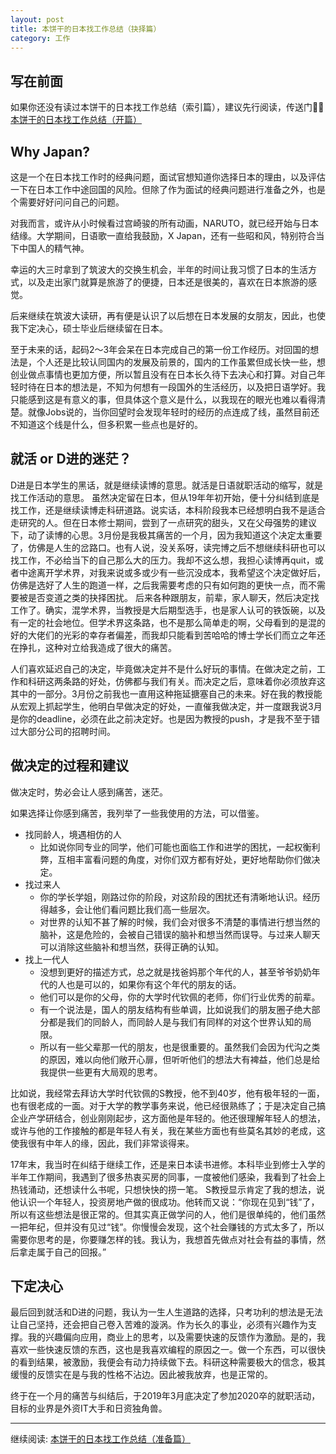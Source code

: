 ```yaml
---
layout: post
title: 本饼干的日本找工作总结（抉择篇）
category: 工作
--- 
```



## 写在前面

如果你还没有读过本饼干的日本找工作总结（索引篇），建议先行阅读，传送门💁‍♂️ [本饼干的日本找工作总结（开篇）](https://vinci7.github.io/article/jobhunting-0)

## Why Japan?

这是一个在日本找工作时的经典问题，面试官想知道你选择日本的理由，以及评估一下在日本工作中途回国的风险。但除了作为面试的经典问题进行准备之外，也是个需要好好问问自己的问题。

对我而言，或许从小时候看过宫崎骏的所有动画，NARUTO，就已经开始与日本结缘。大学期间，日语歌一直给我鼓励，X Japan，还有一些昭和风，特别符合当下中国人的精气神。

幸运的大三时拿到了筑波大的交换生机会，半年的时间让我习惯了日本的生活方式，以及走出家门就算是旅游了的便捷，日本还是很美的，喜欢在日本旅游的感觉。

后来继续在筑波大读研，再有便是认识了以后想在日本发展的女朋友，因此，也使我下定决心，硕士毕业后继续留在日本。

至于未来的话，起码2～3年会呆在日本完成自己的第一份工作经历。对回国的想法是，个人还是比较认同国内的发展及前景的，国内的工作虽累但成长快一些，想创业做点事情也更加方便，所以暂且没有在日本长久待下去决心和打算。对自己年轻时待在日本的想法是，不知为何想有一段国外的生活经历，以及把日语学好。我只能感到这是有意义的事，但具体这个意义是什么，以我现在的眼光也难以看得清楚。就像Jobs说的，当你回望时会发现年轻时的经历的点连成了线，虽然目前还不知道这个线是什么，但多积累一些点也是好的。

## 就活 or D进的迷茫？

D进是日本学生的黑话，就是继续读博的意思。就活是日语就职活动的缩写，就是找工作活动的意思。
虽然决定留在日本，但从19年年初开始，便十分纠结到底是找工作，还是继续读博走科研道路。说实话，本科阶段我本已经想明白我不是适合走研究的人。但在日本修士期间，尝到了一点研究的甜头，又在父母强势的建议下，动了读博的心思。3月份是我极其痛苦的一个月，因为我知道这个决定太重要了，仿佛是人生的岔路口。也有人说，没关系呀，读完博之后不想继续科研也可以找工作，不必给当下的自己那么大的压力。我却不这么想，我担心读博再quit，或者中途离开学术界，对我来说或多或少有一些沉没成本，我希望这个决定做好后，仿佛是选好了人生的跑道一样，之后我需要考虑的只有如何跑的更快一点，而不需要被是否变道之类的抉择困扰。
后来各种跟朋友，前辈，家人聊天，然后决定找工作了。确实，混学术界，当教授是大后期型选手，也是家人认可的铁饭碗，以及有一定的社会地位。但学术界这条路，也不是那么简单走的啊，父母看到的是混的好的大佬们的光彩的幸存者偏差，而我却只能看到苦哈哈的博士学长们而立之年还在挣扎，这种对立给我造成了很大的痛苦。

人们喜欢延迟自己的决定，毕竟做决定并不是什么好玩的事情。在做决定之前，工作和科研这两条路的好处，仿佛都与我们有关。而决定之后，意味着你必须放弃这其中的一部分。3月份之前我也一直用这种拖延搪塞自己的未来。好在我的教授能从宏观上抓起学生，他明白早做决定的好处，一直催我做决定，并一度跟我说3月是你的deadline，必须在此之前决定好。也是因为教授的push，才是我不至于错过大部分公司的招聘时间。

## 做决定的过程和建议

做决定时，势必会让人感到痛苦，迷茫。

如果选择让你感到痛苦，我列举了一些我使用的方法，可以借鉴。

* 找同龄人，境遇相仿的人
    * 比如说你同专业的同学，他们可能也面临工作和进学的困扰，一起权衡利弊，互相丰富看问题的角度，对你们双方都有好处，更好地帮助你们做决定。
* 找过来人
    * 你的学长学姐，刚路过你的阶段，对这阶段的困扰还有清晰地认识。经历得越多，会让他们看问题比我们高一些层次。
    * 对世界的认知不甚了解的时候，我们会对很多不清楚的事情进行想当然的脑补，这是危险的，会被自己错误的脑补和想当然而误导。与过来人聊天可以消除这些脑补和想当然，获得正确的认知。
* 找上一代人
    * 没想到更好的描述方式，总之就是找爸妈那个年代的人，甚至爷爷奶奶年代的人也是可以的，如果你有这个年代的朋友的话。
    * 他们可以是你的父母，你的大学时代钦佩的老师，你们行业优秀的前辈。
    * 有一个说法是，国人的朋友结构有些单调，比如说我们的朋友圈子绝大部分都是我们的同龄人，而同龄人是与我们有同样的对这个世界认知的局限。
    * 所以有一些父辈那一代的朋友，也是很重要的。虽然我们会因为代沟之类的原因，难以向他们敞开心扉，但听听他们的想法大有裨益，他们总是给我提供一些更有大局观的思考。

比如说，我经常去拜访大学时代钦佩的S教授，他不到40岁，他有极年轻的一面，也有很老成的一面。对于大学的教学事务来说，他已经很熟练了；于是决定自己搞企业产学研结合，创业刚刚起步，这方面他是年轻的。他还很理解年轻人的想法，或许与他的工作接触的都是年轻人有关，我在某些方面也有些莫名其妙的老成，这使我很有中年人的缘，因此，我们非常谈得来。

17年末，我当时在纠结于继续工作，还是来日本读书进修。本科毕业到修士入学的半年工作期间，我遇到了很多热衷买房的同事，一度被他们感染，我看到了社会上热钱涌动，还想读什么书呢，只想快快的捞一笔。
S教授显示肯定了我的想法，说他认识一个年轻人，投资房地产做的很成功。他转而又说：“你现在见到“钱”了，所以有这些想法是很正常的。但其实真正做学问的人，他们是很单纯的，他们虽然一把年纪，但并没有见过“钱”。你慢慢会发现，这个社会赚钱的方式太多了，所以需要你思考的是，你要赚怎样的钱。我认为，我想首先做点对社会有益的事情，然后拿走属于自己的回报。”

## 下定决心

最后回到就活和D进的问题，我认为一生人生道路的选择，只考功利的想法是无法让自己坚持，还会把自己卷入苦难的漩涡。作为长久的事业，必须有兴趣作为支撑。我的兴趣偏向应用，商业上的思考，以及需要快速的反馈作为激励。是的，我喜欢一些快速反馈的东西，这也是我喜欢编程的原因之一。做一个东西，可以很快的看到结果，被激励，我便会有动力持续做下去。科研这种需要极大的信念，极其缓慢的反馈实在是与我的性格不沾边。因此被我放弃，也是正常的。

终于在一个月的痛苦与纠结后，于2019年3月底决定了参加2020卒的就职活动，目标的业界是外资IT大手和日资独角兽。


-------

继续阅读:  [本饼干的日本找工作总结（准备篇）](https://vinci7.github.io/article/jobhunting-2)


